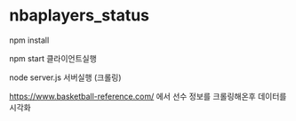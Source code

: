 # nbaplayers_status

npm install

npm start 클라이언트실행

node server.js 서버실행 (크롤링)


https://www.basketball-reference.com/ 에서 선수 정보를 크롤링해온후 데이터를 시각화
